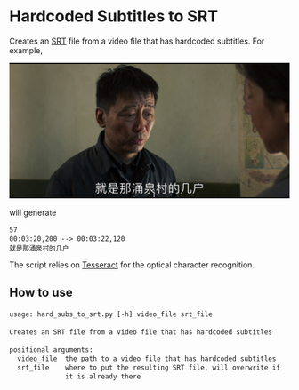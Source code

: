 # Hardcoded Subtitles to SRT
Creates an
[SRT](https://www.matroska.org/technical/subtitles.html#srt-subtitles) file from
a video file that has hardcoded subtitles. For example,

![Example subtitle](example.png)

will generate

```
57
00:03:20,200 --> 00:03:22,120
就是那涌泉村的几户
```

The script relies on [Tesseract](https://github.com/tesseract-ocr/tesseract) for
the optical character recognition.

## How to use
```
usage: hard_subs_to_srt.py [-h] video_file srt_file

Creates an SRT file from a video file that has hardcoded subtitles

positional arguments:
  video_file  the path to a video file that has hardcoded subtitles
  srt_file    where to put the resulting SRT file, will overwrite if
              it is already there
```